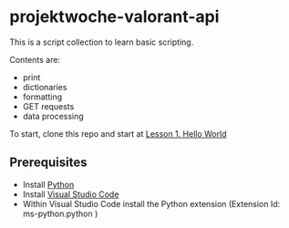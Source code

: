 # projektwoche-valorant-api

This is a script collection to learn basic scripting.

Contents are:
- print
- dictionaries
- formatting
- GET requests
- data processing

To start, clone this repo and start at [Lesson 1. Hello World](lessons/1.%20hello%20world.py)

## Prerequisites

- Install [Python](https://www.python.org/downloads/)
- Install [Visual Studio Code](https://code.visualstudio.com/)
- Within Visual Studio Code install the Python extension (Extension Id: ms-python.python )